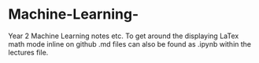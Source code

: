 # Machine-Learning-
Year 2 Machine Learning notes etc.
To get around the displaying LaTex math mode inline on github .md files can also be found as .ipynb within the lectures file.
